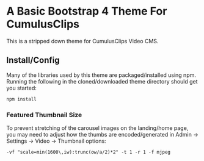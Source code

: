 # A Basic Bootstrap 4 Theme For CumulusClips

This is a stripped down theme for CumulusClips Video CMS.

## Install/Config

Many of the libraries used by this theme are packaged/installed using npm. Running the following in the cloned/downloaded theme directory should get you started:

```bash
npm install
```

### Featured Thumbnail Size

To prevent stretching of the carousel images on the landing/home page, you may need to adjust how the thumbs are encoded/generated in Admin -> Settings -> Video -> Thumbnail options:

```
-vf "scale=min(1600\,iw):trunc(ow/a/2)*2" -t 1 -r 1 -f mjpeg
```
